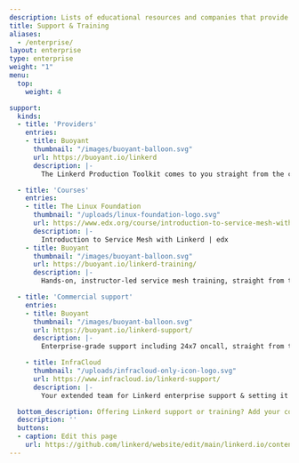 ```yaml
---
description: Lists of educational resources and companies that provide commercial support for Linkerd.
title: Support & Training
aliases:
  - /enterprise/
layout: enterprise
type: enterprise
weight: "1"
menu:
  top:
    weight: 4

support:
  kinds:
  - title: 'Providers'
    entries:
    - title: Buoyant
      thumbnail: "/images/buoyant-balloon.svg"
      url: https://buoyant.io/linkerd
      description: |-
        The Linkerd Production Toolkit comes to you straight from the creators of Linkerd.

  - title: 'Courses'
    entries:
    - title: The Linux Foundation
      thumbnail: "/uploads/linux-foundation-logo.svg"
      url: https://www.edx.org/course/introduction-to-service-mesh-with-linkerd
      description: |-
        Introduction to Service Mesh with Linkerd | edx
    - title: Buoyant
      thumbnail: "/images/buoyant-balloon.svg"
      url: https://buoyant.io/linkerd-training/
      description: |-
        Hands-on, instructor-led service mesh training, straight from the creators of Linkerd.

  - title: 'Commercial support'
    entries:
    - title: Buoyant
      thumbnail: "/images/buoyant-balloon.svg"
      url: https://buoyant.io/linkerd-support/
      description: |-
        Enterprise-grade support including 24x7 oncall, straight from the creators of Linkerd.

    - title: InfraCloud
      thumbnail: "/uploads/infracloud-only-icon-logo.svg"
      url: https://www.infracloud.io/linkerd-support/
      description: |-
        Your extended team for Linkerd enterprise support & setting it up from scratch. We got you covered!

  bottom_description: Offering Linkerd support or training? Add your company!
  description: ''
  buttons:
  - caption: Edit this page
    url: https://github.com/linkerd/website/edit/main/linkerd.io/content/support-training.md
---
```

